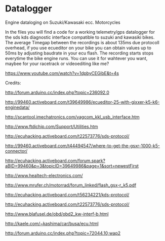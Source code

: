# Datalogger
Engine dataloging on Suzuki/Kawasaki ecc. Motorcycles

In the files you will find a code for a working telemetry/gps datalogger for the sds kds diagnostic interface compatible to suzuki and kawasiki bikes.
The average Timegap between the recordings is about 135ms due protocoll overhead, if you use ecueditor on your bike you can obtain values up to 50ms by adjusting baudrate in your ecu flash. The recording starts stops everytime the bike engine runs.
You can use it for wahtever you want, maybee for your racetrack or videoediting like me?

https://www.youtube.com/watch?v=1dpbyCEGibE&t=4s


Credits:

http://forum.arduino.cc/index.php?topic=236092.0

http://99460.activeboard.com/t39649986/ecueditor-25-with-gixxer-k5-k6-enginedata/

http://scantool.imechatronics.com/vagcom_kkl_usb_interface.htm

http://www.ftdichip.com/Support/Utilities.htm

http://ecuhacking.activeboard.com/t22573776/sds-protocol/

http://99460.activeboard.com/t44494547/where-to-get-the-gsxr-1000-k5-connector/

http://ecuhacking.activeboard.com/forum.spark?aBID=99460&p=3&topicID=39649986&page=1&sort=newestFirst

http://www.healtech-electronics.com/

http://www.mrufer.ch/motorrad/forum_linked/flash_gsx-r_k5.pdf

http://ecuhacking.activeboard.com/t56234221/kds-protocol/

http://ecuhacking.activeboard.com/t22573776/sds-protocol/

http://www.blafusel.de/obd/obd2_kw-interf-b.html

http://kaele.com/~kashima/car/busa/ecu.html

http://forum.arduino.cc/index.php?topic=72044.10;wap2


